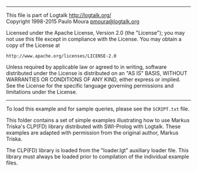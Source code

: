 ________________________________________________________________________

This file is part of Logtalk <http://logtalk.org/>  
Copyright 1998-2015 Paulo Moura <pmoura@logtalk.org>

Licensed under the Apache License, Version 2.0 (the "License");
you may not use this file except in compliance with the License.
You may obtain a copy of the License at

    http://www.apache.org/licenses/LICENSE-2.0

Unless required by applicable law or agreed to in writing, software
distributed under the License is distributed on an "AS IS" BASIS,
WITHOUT WARRANTIES OR CONDITIONS OF ANY KIND, either express or implied.
See the License for the specific language governing permissions and
limitations under the License.
________________________________________________________________________


To load this example and for sample queries, please see the `SCRIPT.txt` file.

This folder contains a set of simple examples illustrating how to use Markus 
Triska's CLP(FD) library distributed with SWI-Prolog with Logtalk. These 
examples are adapted with permission from the original author, Markus Triska.

The CLP(FD) library is loaded from the "loader.lgt" auxiliary loader file.
This library must always be loaded prior to compilation of the individual 
example files.
